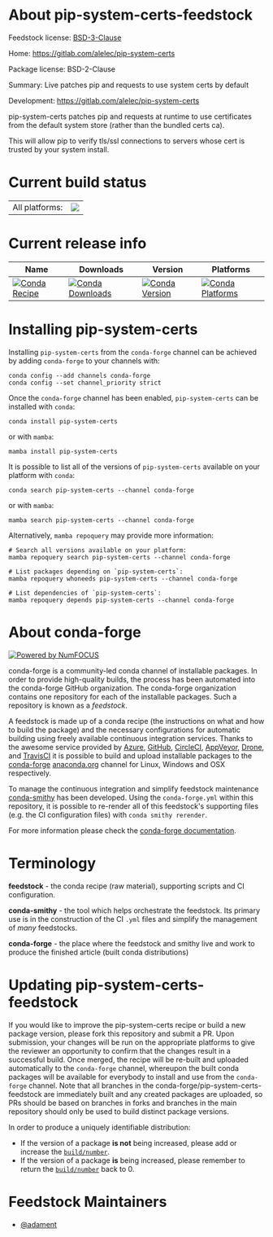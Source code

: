 About pip-system-certs-feedstock
================================

Feedstock license: [BSD-3-Clause](https://github.com/conda-forge/pip-system-certs-feedstock/blob/main/LICENSE.txt)

Home: https://gitlab.com/alelec/pip-system-certs

Package license: BSD-2-Clause

Summary: Live patches pip and requests to use system certs by default

Development: https://gitlab.com/alelec/pip-system-certs

pip-system-certs patches pip and requests at runtime to use certificates
from the default system store (rather than the bundled certs ca).

This will allow pip to verify tls/ssl connections to servers whose cert is
trusted by your system install.


Current build status
====================


<table><tr><td>All platforms:</td>
    <td>
      <a href="https://dev.azure.com/conda-forge/feedstock-builds/_build/latest?definitionId=16440&branchName=main">
        <img src="https://dev.azure.com/conda-forge/feedstock-builds/_apis/build/status/pip-system-certs-feedstock?branchName=main">
      </a>
    </td>
  </tr>
</table>

Current release info
====================

| Name | Downloads | Version | Platforms |
| --- | --- | --- | --- |
| [![Conda Recipe](https://img.shields.io/badge/recipe-pip--system--certs-green.svg)](https://anaconda.org/conda-forge/pip-system-certs) | [![Conda Downloads](https://img.shields.io/conda/dn/conda-forge/pip-system-certs.svg)](https://anaconda.org/conda-forge/pip-system-certs) | [![Conda Version](https://img.shields.io/conda/vn/conda-forge/pip-system-certs.svg)](https://anaconda.org/conda-forge/pip-system-certs) | [![Conda Platforms](https://img.shields.io/conda/pn/conda-forge/pip-system-certs.svg)](https://anaconda.org/conda-forge/pip-system-certs) |

Installing pip-system-certs
===========================

Installing `pip-system-certs` from the `conda-forge` channel can be achieved by adding `conda-forge` to your channels with:

```
conda config --add channels conda-forge
conda config --set channel_priority strict
```

Once the `conda-forge` channel has been enabled, `pip-system-certs` can be installed with `conda`:

```
conda install pip-system-certs
```

or with `mamba`:

```
mamba install pip-system-certs
```

It is possible to list all of the versions of `pip-system-certs` available on your platform with `conda`:

```
conda search pip-system-certs --channel conda-forge
```

or with `mamba`:

```
mamba search pip-system-certs --channel conda-forge
```

Alternatively, `mamba repoquery` may provide more information:

```
# Search all versions available on your platform:
mamba repoquery search pip-system-certs --channel conda-forge

# List packages depending on `pip-system-certs`:
mamba repoquery whoneeds pip-system-certs --channel conda-forge

# List dependencies of `pip-system-certs`:
mamba repoquery depends pip-system-certs --channel conda-forge
```


About conda-forge
=================

[![Powered by
NumFOCUS](https://img.shields.io/badge/powered%20by-NumFOCUS-orange.svg?style=flat&colorA=E1523D&colorB=007D8A)](https://numfocus.org)

conda-forge is a community-led conda channel of installable packages.
In order to provide high-quality builds, the process has been automated into the
conda-forge GitHub organization. The conda-forge organization contains one repository
for each of the installable packages. Such a repository is known as a *feedstock*.

A feedstock is made up of a conda recipe (the instructions on what and how to build
the package) and the necessary configurations for automatic building using freely
available continuous integration services. Thanks to the awesome service provided by
[Azure](https://azure.microsoft.com/en-us/services/devops/), [GitHub](https://github.com/),
[CircleCI](https://circleci.com/), [AppVeyor](https://www.appveyor.com/),
[Drone](https://cloud.drone.io/welcome), and [TravisCI](https://travis-ci.com/)
it is possible to build and upload installable packages to the
[conda-forge](https://anaconda.org/conda-forge) [anaconda.org](https://anaconda.org/)
channel for Linux, Windows and OSX respectively.

To manage the continuous integration and simplify feedstock maintenance
[conda-smithy](https://github.com/conda-forge/conda-smithy) has been developed.
Using the ``conda-forge.yml`` within this repository, it is possible to re-render all of
this feedstock's supporting files (e.g. the CI configuration files) with ``conda smithy rerender``.

For more information please check the [conda-forge documentation](https://conda-forge.org/docs/).

Terminology
===========

**feedstock** - the conda recipe (raw material), supporting scripts and CI configuration.

**conda-smithy** - the tool which helps orchestrate the feedstock.
                   Its primary use is in the construction of the CI ``.yml`` files
                   and simplify the management of *many* feedstocks.

**conda-forge** - the place where the feedstock and smithy live and work to
                  produce the finished article (built conda distributions)


Updating pip-system-certs-feedstock
===================================

If you would like to improve the pip-system-certs recipe or build a new
package version, please fork this repository and submit a PR. Upon submission,
your changes will be run on the appropriate platforms to give the reviewer an
opportunity to confirm that the changes result in a successful build. Once
merged, the recipe will be re-built and uploaded automatically to the
`conda-forge` channel, whereupon the built conda packages will be available for
everybody to install and use from the `conda-forge` channel.
Note that all branches in the conda-forge/pip-system-certs-feedstock are
immediately built and any created packages are uploaded, so PRs should be based
on branches in forks and branches in the main repository should only be used to
build distinct package versions.

In order to produce a uniquely identifiable distribution:
 * If the version of a package **is not** being increased, please add or increase
   the [``build/number``](https://docs.conda.io/projects/conda-build/en/latest/resources/define-metadata.html#build-number-and-string).
 * If the version of a package **is** being increased, please remember to return
   the [``build/number``](https://docs.conda.io/projects/conda-build/en/latest/resources/define-metadata.html#build-number-and-string)
   back to 0.

Feedstock Maintainers
=====================

* [@adament](https://github.com/adament/)

